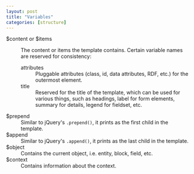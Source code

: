 ```yaml
---
layout: post
title: "Variables"
categories: [structure]
---
```


<dl>
  <dt>$content or $items</dt>
  <dd>
    <p>The content or items the template contains. Certain variable names are reserved for consistency:</p>
    <dl>
      <dt>attributes</dt>
      <dd>Pluggable attributes (class, id, data attributes, RDF, etc.) for the outermost element.</dd>
      <dt>title</dt>
      <dd>Reserved for the title of the template, which can be used for various things, such as headings, label for form elements, summary for details, legend for fieldset, etc.</dd>
    </dl>
  </dd>
  <dt>$prepend</dt>
  <dd>Similar to jQuery's <code>.prepend()</code>, it prints as the first child in the template.</dd>
  <dt>$append</dt>
  <dd>Similar to jQuery's <code>.append()</code>, it prints as the last child in the template.</dd>
  <dt>$object</dt>
  <dd>Contains the current object, i.e. entity, block, field, etc.</dd>
  <dt>$context</dt>
  <dd>Contains information about the context.</dd>
</dl>

